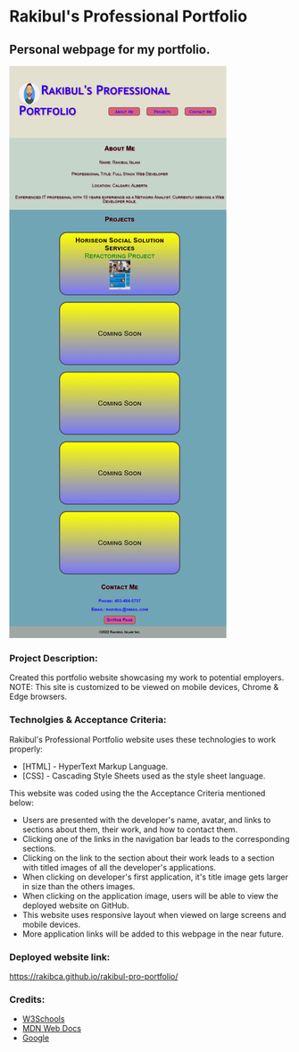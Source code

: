 # **Rakibul's Professional Portfolio**
## Personal webpage for my portfolio.

![alt text](assets/images/screenshot.png)


### **Project Description:**
Created this portfolio website showcasing my work to potential employers.
NOTE: This site is customized to be viewed on mobile devices, Chrome & Edge browsers.


### **Technolgies & Acceptance Criteria:**
Rakibul's Professional Portfolio website uses these technologies to work properly:
- [HTML] - HyperText Markup Language.
- [CSS] - Cascading Style Sheets used as the style sheet language.

This website was coded using the the Acceptance Criteria mentioned below:
- Users are presented with the developer's name, avatar, and links to sections about them, their work, and how to contact them.
- Clicking one of the links in the navigation bar leads to the corresponding sections.
- Clicking on the link to the section about their work leads to a section with titled images of all the developer's applications.
- When clicking on developer's first application, it's title image gets larger in size than the others images.
- When clicking on the application image, users will be able to view the deployed website on GitHub.
- This website uses responsive layout when viewed on large screens and mobile devices.
- More application links will be added to this webpage in the near future.

### **Deployed website link:**
https://rakibca.github.io/rakibul-pro-portfolio/


### **Credits:**
- [W3Schools](https://www.w3schools.com "W3Schools")
- [MDN Web Docs](https://developer.mozilla.org "MDN Web Docs")
- [Google](https://www.google.com "Google's Homepage")